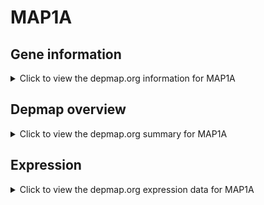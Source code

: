 <h1>MAP1A</h1>

<h2>Gene information</h2>
<details>
  <summary>Click to view the depmap.org information for MAP1A</summary>
  <p><a href="https://depmap.org/portal/gene/MAP1A?tab=about" target="_BLANK">Open page in a new tab...</a></p>
  <iframe src="https://depmap.org/portal/gene/MAP1A?tab=about" style="border:none;width:100%;height:800px"></iframe>
</details>

<h2>Depmap overview</h2>
<details>
  <summary>Click to view the depmap.org summary for MAP1A</summary>
  <p><a href="https://depmap.org/portal/gene/MAP1A?tab=overview" target="_BLANK">Open page in a new tab...</a></p>
  <iframe src="https://depmap.org/portal/gene/MAP1A?tab=overview" style="border:none;width:100%;height:800px"></iframe>
</details>

<h2>Expression</h2>
<details>
  <summary>Click to view the depmap.org expression data for MAP1A</summary>
  <p><a href="https://depmap.org/portal/gene/MAP1A?tab=characterization" target="_BLANK">Open page in a new tab...</a></p>
  <iframe src="https://depmap.org/portal/gene/MAP1A?tab=characterization" style="border:none;width:100%;height:800px"></iframe>
</details>


<!--
<h2>Reactome Pathway diagram</h2>
<details>
  <summary>Click to view the Reactome pathway for MAP1A</summary>
  <p><a href="PURL" target="_BLANK">Open page in a new tab...</a></p>
  PNAME
</details>
-->


